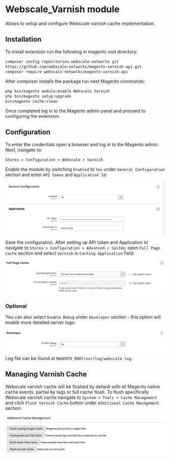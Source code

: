 # Webscale_Varnish module
Allows to setup and configure Webscale varnish cache implementation.

## Installation
To install extension run the following in magento root directory:

```console
composer config repositories.webscale-networks git https://github.com/webscale-networks/magento-varnish-api.git
composer require webscale-networks/magento-varnish-api
```

After composer installs the package run next Magento commands:

```console
php bin/magento module:enable Webscale_Varnish
php bin/magento setup:upgrade
bin/magento cache:clean
```

Once completed log in to the Magento admin panel and proceed to configuring the extension.

## Configuration

To enter the credentials open a browser and log in to the Magento admin. Next, navigate to:
```
Stores > Configuration > Webscale > Varnish
```

Enable the module by switching `Enabled` to `Yes` under `General Configuration` section and enter `API token` and `Application Id`:

![Webacale Varnish Configuration](Documentation/enable-extension2.png "Webacale Varnish Configuration Page")

Save the configuration. After setting up API token and Application Id navigate to `Stores > Configuration > Advanced > System`, open `Full Page Cache` section and select `Varnish` in `Caching Application` field:

![Webacale Varnish Configuration](Documentation/caching-application.png "Caching Application")

### Optional

You can also select `Enable Debug` under `Developer` section - this option will enable more detailed server logs:

![Webacale Varnish Configuration](Documentation/debug-logs.png "Debug Logging")

Log file can be found at `MAGENTO_ROOT/var/log/webscale.log`.

## Managing Varnish Cache

Webscale varnish cache will be flushed by default with all Magento native cache events, partial by tags or full cache flush.
To flush specifically Webscale varnish cache navigate to `System > Tools > Cache Management` and click `Flush Varnish Cache` button under `Additional Cache Management` section:

![Webacale Varnish Configuration](Documentation/flush-cache.png "Flush Cache")
